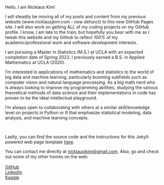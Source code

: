 <p>
Hello, I am Nicklaus Kim!
</p>

<p>
I will steadily be moving all of my posts and content from my previous website (www.nicklausjkim.com - now defunct) to this new GitHub Pages site. I will also work on getting ALL of my coding projects on my GitHub profile. I know, I am late to the train; but hopefully you bear with me as I tweak this website and my Github to reflect <i>100%</i> of my academic/professional work and software development interests.
</p>

<p>
I am pursuing a Master in Statistics (M.S.) at UCLA with an expected completion date of Spring 2023. I previously earned a B.S. in Applied Mathematics at UCLA (2020).
</p>

<p>
I’m interested in applications of mathematics and statistics to the world of big data and machine learning, particularly booming subfields such as computer vision and natural language processing. As a big math nerd who is always looking to improve my programming abilities, studying the various theoretical methods of data science and their implementations in code has proven to be the ideal intellectual playground.
</p>

<p>
I’m always open to collaborating with others at a similar skill/knowledge level on projects in Python or R that emphasize statistical modeling, data analysis, and machine learning concepts. 
</p>

<br/>

<p>
Lastly, you can find the source code and the instructions for this Jekyll-powered web page template <a href="https://github.com/eliottvincent/bay">here</a>.
</p>

You can contact me directly at nicklausjkim@gmail.com. Also, go and check out some of my other homes on the web:<br/><br/>
  [GitHub](www.github.com/nicklauskim)<br/>
  [LinkedIn](www.linkedin.com/nicklauskim)<br/>
  [Kaggle](www.kaggle.com/nicklauskim)
